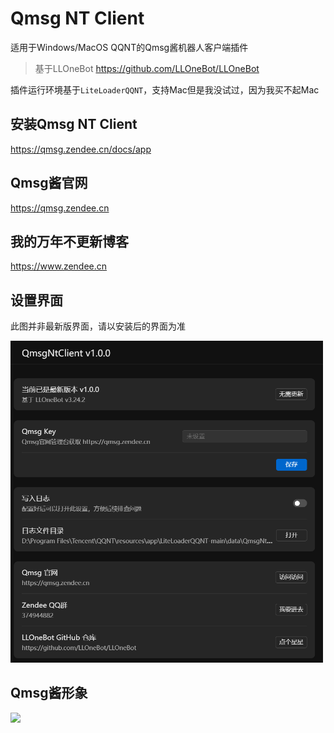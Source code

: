 # Qmsg NT Client
适用于Windows/MacOS QQNT的Qmsg酱机器人客户端插件
> 基于LLOneBot
> https://github.com/LLOneBot/LLOneBot

插件运行环境基于`LiteLoaderQQNT`，支持Mac但是我没试过，因为我买不起Mac
## 安装Qmsg NT Client
https://qmsg.zendee.cn/docs/app
## Qmsg酱官网
https://qmsg.zendee.cn
## 我的万年不更新博客
https://www.zendee.cn
## 设置界面
此图并非最新版界面，请以安装后的界面为准

<img src="./doc/image/setting.png" width="500px" alt="设置界面"/>

## Qmsg酱形象
<img src="https://qmsg.zendee.cn/img/icon.png">
